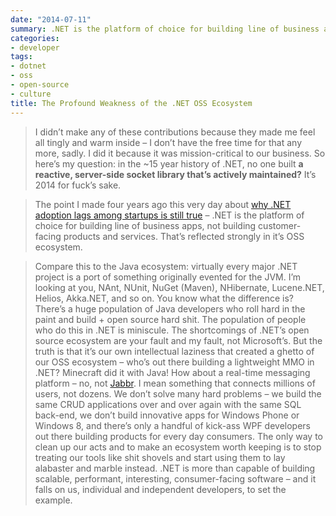 ```yaml
---
date: "2014-07-11"
summary: .NET is the platform of choice for building line of business apps, not building customer-facing products and services. That’s reflected strongly in it’s OSS ecosystem.
categories:
- developer
tags:
- dotnet
- oss
- open-source
- culture
title: The Profound Weakness of the .NET OSS Ecosystem
---
```



> I didn’t make any of these contributions because they made me feel all tingly and warm inside – I don’t have the free time for that any more, sadly. I did it because it was mission-critical to our business. So here’s my question: in the ~15 year history of .NET, no one built **a reactive, server-side socket library that’s actively maintained?** It’s 2014 for fuck’s sake.

> The point I made four years ago this very day about [why .NET adoption lags among startups is still true](https://aaronstannard.com/net-culture-shock-why-net-adoption-lags-among-startups/) – .NET is the platform of choice for building line of business apps, not building customer-facing products and services. That’s reflected strongly in it’s OSS ecosystem.

> Compare this to the Java ecosystem: virtually every major .NET project is a port of something originally evented for the JVM. I’m looking at you, NAnt, NUnit, NuGet (Maven), NHibernate, Lucene.NET, Helios, Akka.NET, and so on.
> You know what the difference is? There’s a huge population of Java developers who roll hard in the paint and build + open source hard shit. The population of people who do this in .NET is miniscule.
> The shortcomings of .NET’s open source ecosystem are your fault and my fault, not Microsoft’s.
> But the truth is that it’s our own intellectual laziness that created a ghetto of our OSS ecosystem – who’s out there building a lightweight MMO in .NET? Minecraft did it with Java! How about a real-time messaging platform – no, not [Jabbr](http://about.jabbr.net/). I mean something that connects millions of users, not dozens.
> We don’t solve many hard problems – we build the same CRUD applications over and over again with the same SQL back-end, we don’t build innovative apps for Windows Phone or Windows 8, and there’s only a handful of kick-ass WPF developers out there building products for every day consumers.
> The only way to clean up our acts and to make an ecosystem worth keeping is to stop treating our tools like shit shovels and start using them to lay alabaster and marble instead. .NET is more than capable of building scalable, performant, interesting, consumer-facing software – and it falls on us, individual and independent developers, to set the example.

